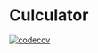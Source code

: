 # Culculator

[![codecov](https://codecov.io/gh/NKaty/Calculator/branch/master/graph/badge.svg?token=AFQE3XPM80)](https://codecov.io/gh/NKaty/Calculator)